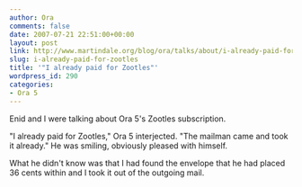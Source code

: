 ```yaml
---
author: Ora
comments: false
date: 2007-07-21 22:51:00+00:00
layout: post
link: http://www.martindale.org/blog/ora/talks/about/i-already-paid-for-zootles
slug: i-already-paid-for-zootles
title: '"I already paid for Zootles"'
wordpress_id: 290
categories:
- Ora 5
---
```


Enid and I were talking about Ora 5's Zootles subscription.  
  
"I already paid for Zootles," Ora 5 interjected. "The mailman came and took it already." He was smiling, obviously pleased with himself.  
  
What he didn't know was that I had found the envelope that he had placed 36 cents within and I took it out of the outgoing mail.
